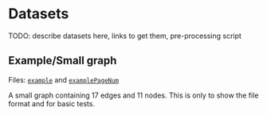 # Datasets

TODO: describe datasets here, links to get them, pre-processing script

## Example/Small graph

Files: [`example`](./example) and [`examplePageNum`](./examplePageNum)

A small graph containing 17 edges and 11 nodes. This is only to show the file format and for basic tests.
